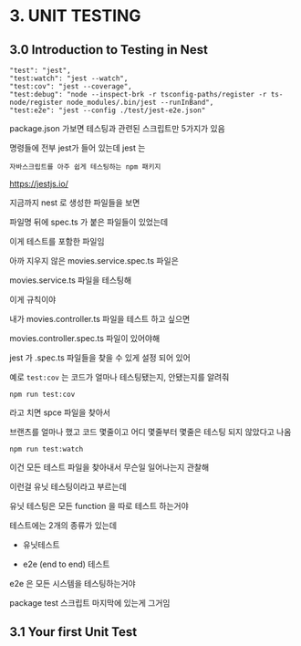 # 3. UNIT TESTING

## 3.0 Introduction to Testing in Nest

```
"test": "jest",
"test:watch": "jest --watch",
"test:cov": "jest --coverage",
"test:debug": "node --inspect-brk -r tsconfig-paths/register -r ts-node/register node_modules/.bin/jest --runInBand",
"test:e2e": "jest --config ./test/jest-e2e.json"
```

package.json 가보면 테스팅과 관련된 스크립트만 5가지가 있음

명령들에 전부 jest가 들어 있는데 jest 는

    자바스크립트를 아주 쉽게 테스팅하는 npm 패키지

https://jestjs.io/

지금까지 nest 로 생성한 파일들을 보면

파일명 뒤에 spec.ts 가 붙은 파일들이 있었는데

이게 테스트를 포함한 파일임

아까 지우지 않은 movies.service.spec.ts 파일은

movies.service.ts 파일을 테스팅해

이게 규칙이야

내가 movies.controller.ts 파일을 테스트 하고 싶으면

movies.controller.spec.ts 파일이 있어야해

jest 가 .spec.ts 파일들을 찾을 수 있게 설정 되어 있어

예로 `test:cov` 는 코드가 얼마나 테스팅됐는지, 안됐는지를 알려줘

```
npm run test:cov
```

라고 치면 spce 파일을 찾아서

브랜츠를 얼마나 했고 코드 몇줄이고 어디 몇줄부터 몇줄은 테스팅 되지 않았다고 나옴

```
npm run test:watch
```

이건 모든 테스트 파일을 찾아내서 무슨일 일어나는지 관찰해

이런걸 유닛 테스팅이라고 부르는데

유닛 테스팅은 모든 function 을 따로 테스트 하는거야

테스트에는 2개의 종류가 있는데

- 유닛테스트

- e2e (end to end) 테스트

e2e 은 모든 시스템을 테스팅하는거야

package test 스크립트 마지막에 있는게 그거임

## 3.1 Your first Unit Test
